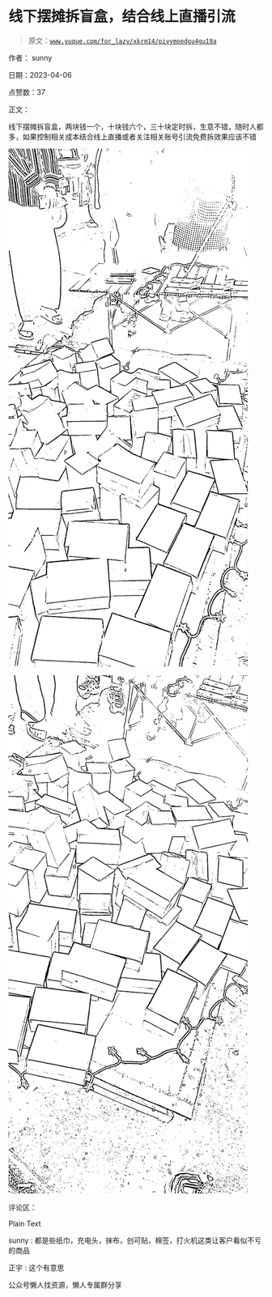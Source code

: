 # 线下摆摊拆盲盒，结合线上直播引流

> 原文：[`www.yuque.com/for_lazy/xkrm14/pivymoedgu4gu19a`](https://www.yuque.com/for_lazy/xkrm14/pivymoedgu4gu19a)



作者： sunny



日期：2023-04-06



点赞数：37



正文：



线下摆摊拆盲盒，两块钱一个，十块钱六个，三十块定时拆，生意不错，随时人都多，如果控制相关成本结合线上直播或者关注相关账号引流免费拆效果应该不错



![](img/0777dc02407d19a6ddf85b598af1a5c3.png)



![](img/e2f0d9b93651081d898aecea28467ab6.png)



评论区：

​Plain Text

sunny : 都是些纸巾，充电头，抹布，创可贴，棉签，打火机这类让客户看似不亏的商品



正宇 : 这个有意思



公众号懒人找资源，懒人专属群分享

